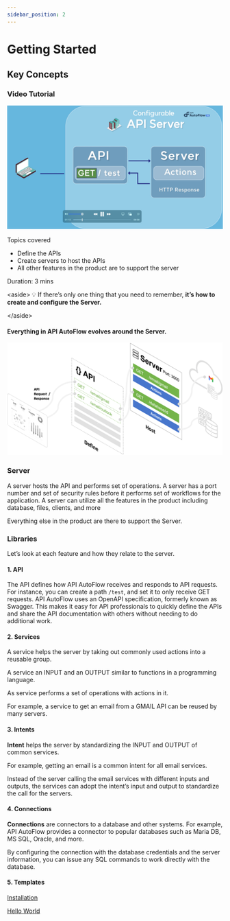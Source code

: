 ```yaml
---
sidebar_position: 2
---
```

# Getting Started
## Key Concepts

### Video Tutorial

![Untitled](Untitled.png)

Topics covered

- Define the APIs
- Create servers to host the APIs
- All other features in the product are to support the server

Duration:  3 mins

&lt;aside&gt;
💡 If there’s only one thing that you need to remember, 
**it’s how to create and configure the Server.**

&lt;/aside&gt;

#### Everything in API AutoFlow evolves around the Server.

![Picture1.png](Picture1.png)

### Server

A server hosts the API and performs set of operations.  A server has a port number and set of security rules before it performs set of workflows for the application.  A server can utilize all the features in the product including database, files, clients, and more

Everything else in the product are there to support the Server.

### Libraries

Let’s look at each feature and how they relate to the server.

#### 1. API

The API defines how API AutoFlow receives and responds to API requests. For instance, you can create a path `/test`, and set it to only receive GET requests. API AutoFlow uses an OpenAPI specification, formerly known as Swagger. This makes it easy for API professionals to quickly define the APIs and share the API documentation with others without needing to do additional work.

#### 2. Services

A service helps the server by taking out commonly used actions into a reusable group.

A service an INPUT and an OUTPUT similar to functions in a programming language.

As service performs a set of operations with actions in it.

For example, a service to get an email from a GMAIL API can be reused by many servers.

#### 3. Intents

**Intent** helps the server by standardizing the INPUT and OUTPUT of common services.  

For example, getting an email is a common intent for all email services. 

Instead of the server calling the email services with different inputs and outputs, the services can adopt the intent’s input and output to standardize the call for the servers.

#### 4. Connections

**Connections** are connectors to a database and other systems.  For example, API AutoFlow provides a connector to popular databases such as Maria DB, MS SQL, Oracle, and more.

By configuring the connection with the database credentials and the server information, you can issue any SQL commands to work directly with the database.

#### 5. Templates

[Installation](Installation)

[Hello World](Hello%20World)